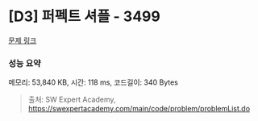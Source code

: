# [D3] 퍼펙트 셔플 - 3499 

[문제 링크](https://swexpertacademy.com/main/code/problem/problemDetail.do?contestProbId=AWGsRbk6AQIDFAVW) 

### 성능 요약

메모리: 53,840 KB, 시간: 118 ms, 코드길이: 340 Bytes



> 출처: SW Expert Academy, https://swexpertacademy.com/main/code/problem/problemList.do